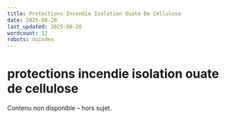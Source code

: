 ```yaml
---
title: Protections Incendie Isolation Ouate De Cellulose
date: 2025-08-20
last_updated: 2025-08-20
wordcount: 12
robots: noindex
---
```


# protections incendie isolation ouate de cellulose

Contenu non disponible – hors sujet.